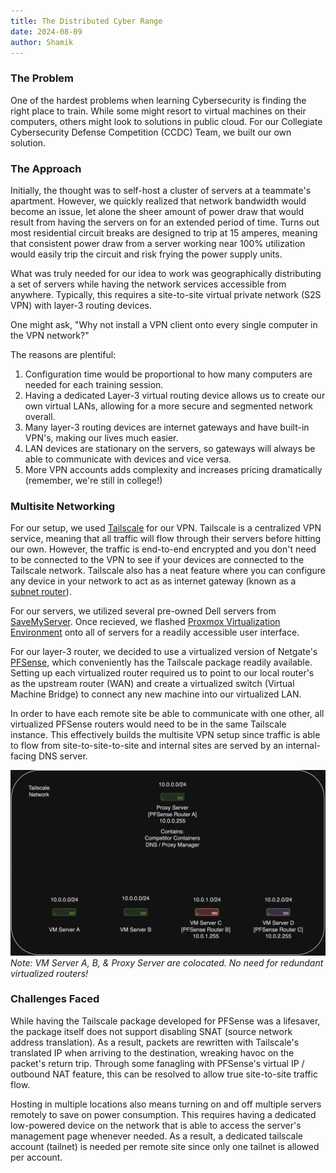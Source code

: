 ```yaml
---
title: The Distributed Cyber Range
date: 2024-08-09
author: Shamik
---
```


### The Problem

One of the hardest problems when learning Cybersecurity is finding the right place to train. While some might resort to virtual machines on their computers, others might look to solutions in public cloud. For our Collegiate Cybersecurity Defense Competition (CCDC) Team, we built our own solution.

### The Approach

Initially, the thought was to self-host a cluster of servers at a teammate's apartment. However, we quickly realized that network bandwidth would become an issue, let alone the sheer amount of power draw that would result from having the servers on for an extended period of time. Turns out most residential circuit breaks are designed to trip at 15 amperes, meaning that consistent power draw from a server working near 100% utilization would easily trip the circuit and risk frying the power supply units. 

What was truly needed for our idea to work was geographically distributing a set of servers while having the network services accessible from anywhere. Typically, this requires a site-to-site virtual private network (S2S VPN) with layer-3 routing devices.

One might ask, "Why not install a VPN client onto every single computer in the VPN network?"

The reasons are plentiful: 
1. Configuration time would be proportional to how many computers are needed for each training session.
2. Having a dedicated Layer-3 virtual routing device allows us to create our own virtual LANs, allowing for a more secure and segmented network overall.
3. Many layer-3 routing devices are internet gateways and have built-in VPN's, making our lives much easier.
4. LAN devices are stationary on the servers, so gateways will always be able to communicate with devices and vice versa.
5. More VPN accounts adds complexity and increases pricing dramatically (remember, we're still in college!)

### Multisite Networking

For our setup, we used [Tailscale](https://tailscale.com/) for our VPN. Tailscale is a centralized VPN service, meaning that all traffic will flow through their servers before hitting our own. However, the traffic is end-to-end encrypted and you don't need to be connected to the VPN to see if your devices are connected to the Tailscale network. Tailscale also has a neat feature where you can configure any device in your network to act as as internet gateway (known as a [subnet router](https://tailscale.com/kb/1019/subnets)).

For our servers, we utilized several pre-owned Dell servers from [SaveMyServer](https://savemyserver.com/). Once recieved, we flashed [Proxmox Virtualization Environment](https://www.proxmox.com/en/proxmox-virtual-environment/overview) onto all of servers for a readily accessible user interface. 

For our layer-3 router, we decided to use a virtualized version of Netgate's [PFSense](https://www.pfsense.org/), which conveniently has the Tailscale package readily available. Setting up each virtualized router required us to point to our local router's as the upstream router (WAN) and create a virtualized switch (Virtual Machine Bridge) to connect any new machine into our virtualized LAN. 

In order to have each remote site be able to communicate with one other, all virtualized PFSense routers would need to be in the same Tailscale instance. This effectively builds the multisite VPN setup since traffic is able to flow from site-to-site-to-site and internal sites are served by an internal-facing DNS server.

![Tailscale Network](/assets/img/Range.png)
_Note: VM Server A, B, & Proxy Server are colocated. No need for redundant virtualized routers!_


### Challenges Faced

While having the Tailscale package developed for PFSense was a lifesaver, the package itself does not support disabling SNAT (source network address translation). As a result, packets are rewritten with Tailscale's translated IP when arriving to the destination, wreaking havoc on the packet's return trip. Through some fanagling with PFSense's virtual IP / outbound NAT feature, this can be resolved to allow true site-to-site traffic flow.

Hosting in multiple locations also means turning on and off multiple servers remotely to save on power consumption. This requires having a dedicated low-powered device on the network that is able to access the server's management page whenever needed. As a result, a dedicated tailscale account (tailnet) is needed per remote site since only one tailnet is allowed per account.